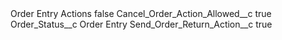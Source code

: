 <?xml version="1.0" encoding="UTF-8"?>
<CustomMetadata xmlns="http://soap.sforce.com/2006/04/metadata" xmlns:xsi="http://www.w3.org/2001/XMLSchema-instance" xmlns:xsd="http://www.w3.org/2001/XMLSchema">
    <label>Order Entry Actions</label>
    <protected>false</protected>
    <values>
        <field>Cancel_Order_Action_Allowed__c</field>
        <value xsi:type="xsd:boolean">true</value>
    </values>
    <values>
        <field>Order_Status__c</field>
        <value xsi:type="xsd:string">Order Entry</value>
    </values>
    <values>
        <field>Send_Order_Return_Action__c</field>
        <value xsi:type="xsd:boolean">true</value>
    </values>
</CustomMetadata>
